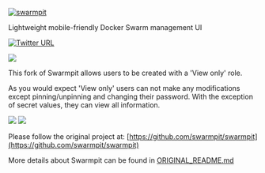 [![swarmpit](https://raw.githubusercontent.com/swarmpit/swarmpit/master/resources/public/img/logo.svg?sanitize=true)](https://swarmpit.io)

Lightweight mobile-friendly Docker Swarm management UI

[![Twitter URL](https://img.shields.io/twitter/url/https/twitter.com/fold_left.svg?style=social&label=Follow%20%40swarmpit_io)](https://twitter.com/swarmpit_io)

<img src="https://raw.githubusercontent.com/NeilInnes/swarmpit_view_only/master/resources/public/imac.png">

This fork of Swarmpit allows users to be created with a 'View only' role.

As you would expect 'View only' users can not make any modifications except pinning/unpinning and changing their password. With the exception of secret values, they can view all information.

<img src="https://raw.githubusercontent.com/NeilInnes/swarmpit_view_only/view_only_user/resources/public/CreateUser.png">
<img src="https://raw.githubusercontent.com/NeilInnes/swarmpit_view_only/view_only_user/resources/public/UserList.png">

Please follow the original project at: [https://github.com/swarmpit/swarmpit](https://github.com/swarmpit/swarmpit)

More details about Swarmpit can be found in [ORIGINAL_README.md](ORIGINAL_README.md)
